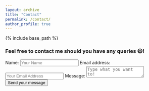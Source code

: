```yaml
---
layout: archive
title: "Contact"
permalink: /contact/
author_profile: true
---
```


{% include base_path %}

<h3>Feel free to contact me should you have any queries &#128516;!</h3>

<form action="https://formspree.io/f/xoqrqepg" id="contact-form" name="contact-form" method="POST" >
    <label for="name">Name: </label>
    <input type="text" id="name" name="name" placeholder="Your Name" required/>
    <label for="mail">Email address: </label>
    <input type="email" id="mail" name="mail" placeholder="Your Email Address" required/>
    <label for="message">Message: </label>
    <textarea id="message" name="message" placeholder="Type what you want to!" required></textarea>
    <button type="submit">Send your message</button>
</form>